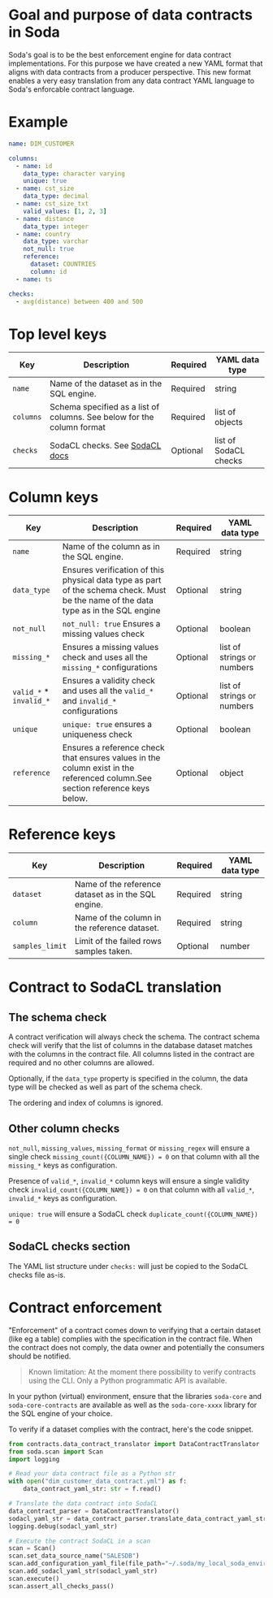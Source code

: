 # Goal and purpose of data contracts in Soda

Soda's goal is to be the best enforcement engine for data contract implementations. For
this purpose we have created a new YAML format that aligns with data contracts from a producer
perspective.  This new format enables a very easy translation from any data contract
YAML language to Soda's enforcable contract language.

# Example

```yaml
name: DIM_CUSTOMER

columns:
  - name: id
    data_type: character varying
    unique: true
  - name: cst_size
    data_type: decimal
  - name: cst_size_txt
    valid_values: [1, 2, 3]
  - name: distance
    data_type: integer
  - name: country
    data_type: varchar
    not_null: true
    reference:
      dataset: COUNTRIES
      column: id
  - name: ts

checks:
  - avg(distance) between 400 and 500
```

# Top level keys

| Key | Description | Required | YAML data type |
| --- | ----------- | -------- | -------------- |
| `name` | Name of the dataset as in the SQL engine. | Required | string |
| `columns` | Schema specified as a list of columns.  See below for the column format | Required| list of objects |
| `checks` | SodaCL checks.  See [SodaCL docs](https://docs.soda.io/soda-cl/metrics-and-checks.html) | Optional | list of SodaCL checks |

# Column keys

| Key | Description | Required | YAML data type |
| --- | ----------- | -------- | -------------- |
| `name` | Name of the column as in the SQL engine. | Required | string |
| `data_type` | Ensures verification of this physical data type as part of the schema check. Must be the name of the data type as in the SQL engine | Optional | string |
| `not_null` | `not_null: true` Ensures a missing values check | Optional | boolean |
| `missing_*` | Ensures a missing values check and uses all the `missing_*` configurations | Optional | list of strings or numbers |
| `valid_*` * `invalid_*` | Ensures a validity check and uses all the `valid_*` and `invalid_*` configurations | Optional | list of strings or numbers |
| `unique` | `unique: true` ensures a uniqueness check | Optional | boolean |
| `reference` | Ensures a reference check that ensures values in the column exist in the referenced column.See section reference keys below. | Optional | object |

# Reference keys

| Key | Description | Required | YAML data type |
| --- | ----------- | -------- | -------------- |
| `dataset` | Name of the reference dataset as in the SQL engine. | Required | string |
| `column` | Name of the column in the reference dataset. | Required | string |
| `samples_limit` | Limit of the failed rows samples taken. | Optional | number |

# Contract to SodaCL translation

## The schema check

A contract verification will always check the schema.  The contract schema check will verify that the list of columns
in the database dataset matches with the columns in the contract file.  All columns listed in the contract
are required and no other columns are allowed.  

Optionally, if the `data_type` property is specified in the column, the data type will be checked as well as part of
the schema check.

The ordering and index of columns is ignored.

## Other column checks

`not_null`, `missing_values`, `missing_format` or `missing_regex` will ensure a single check
`missing_count({COLUMN_NAME}) = 0` on that column with all the `missing_*` keys as configuration.

Presence of `valid_*`, `invalid_*` column keys will ensure a single validity check `invalid_count({COLUMN_NAME}) = 0`
on that column with all `valid_*`, `invalid_*` keys as configuration.

`unique: true` will ensure a SodaCL check `duplicate_count({COLUMN_NAME}) = 0`

## SodaCL checks section

The YAML list structure under `checks:` will just be copied to the SodaCL checks file as-is.

# Contract enforcement

"Enforcement" of a contract comes down to verifying that a certain dataset (like eg a table) complies with the specification in
the contract file.  When the contract does not comply, the data owner and potentially the consumers should be notified.

> Known limitation: At the moment there possibility to verify contracts using the CLI. Only a 
> Python programmatic API is available. 

In your python (virtual) environment, ensure that the libraries `soda-core` and `soda-core-contracts` are available
as well as the `soda-core-xxxx` library for the SQL engine of your choice.

To verify if a dataset complies with the contract, here's the code snippet.

```python
from contracts.data_contract_translator import DataContractTranslator
from soda.scan import Scan
import logging

# Read your data contract file as a Python str
with open("dim_customer_data_contract.yml") as f:
    data_contract_yaml_str: str = f.read()

# Translate the data contract into SodaCL
data_contract_parser = DataContractTranslator()
sodacl_yaml_str = data_contract_parser.translate_data_contract_yaml_str(data_contract_yaml_str)
logging.debug(sodacl_yaml_str)

# Execute the contract SodaCL in a scan
scan = Scan()
scan.set_data_source_name("SALESDB")
scan.add_configuration_yaml_file(file_path="~/.soda/my_local_soda_environment.yml")
scan.add_sodacl_yaml_str(sodacl_yaml_str)
scan.execute()
scan.assert_all_checks_pass()
```
